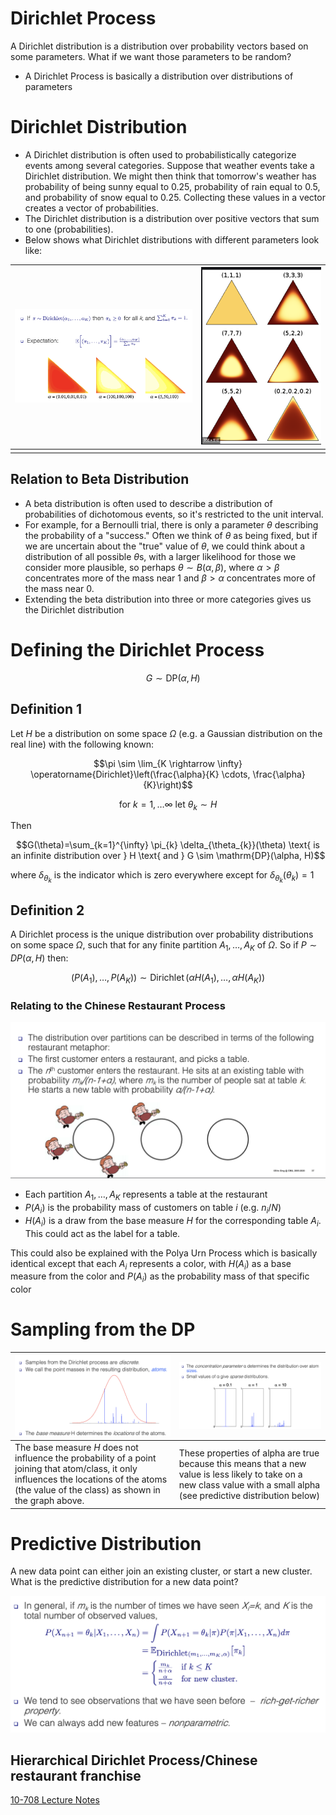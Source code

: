 # Dirichlet Process

A Dirichlet distribution is a distribution over probability vectors based on some parameters. What if we want those parameters to be random?

- A Dirichlet Process is basically a distribution over distributions of parameters

# Dirichlet Distribution

- A Dirichlet distribution is often used to probabilistically categorize events among several categories. Suppose that weather events take a Dirichlet distribution. We might then think that tomorrow's weather has probability of being sunny equal to 0.25, probability of rain equal to 0.5, and probability of snow equal to 0.25. Collecting these values in a vector creates a vector of probabilities.
- The Dirichlet distribution is a distribution over positive vectors that sum to one (probabilities).
- Below shows what Dirichlet distributions with different parameters look like:

| ![DP](../search_pics/Dirichlet%20Process/Screen_Shot_2020-04-13_at_2.59.49_PM.png) | ![DP](../search_pics/Dirichlet%20Process/Screen_Shot_2020-04-13_at_3.01.53_PM.png) |
| ------------------------------------------------------------ | ------------------------------------------------------------ |
|                                                              |                                                              |

## Relation to Beta Distribution

- A beta distribution is often used to describe a distribution of probabilities of dichotomous events, so it's restricted to the unit interval.
- For example, for a Bernoulli trial, there is only a parameter $\theta$ describing the probability of a "success." Often we think of $\theta$ as being fixed, but if we are uncertain about the "true" value of $\theta$, we could think about a distribution of all possible $\theta$s, with a larger likelihood for those we consider more plausible, so perhaps $\theta \sim B(\alpha,\beta)$, where $\alpha>\beta$ concentrates more of the mass near 1 and $\beta>\alpha$ concentrates more of the mass near 0.
- Extending the beta distribution into three or more categories gives us the Dirichlet distribution

# Defining the Dirichlet Process

$$\quad G \sim \mathrm{DP}(\alpha, H)$$

## Definition 1

Let $H$ be a distribution on some space $\Omega$ (e.g. a Gaussian distribution on the real line) with the following known:

$$\pi \sim \lim_{K \rightarrow \infty} \operatorname{Dirichlet}\left(\frac{\alpha}{K} \cdots, \frac{\alpha}{K}\right)$$

$$\text{ for } k=1, \ldots \infty \text{ let } \theta_{k} \sim H$$

Then

$$G(\theta)=\sum_{k=1}^{\infty} \pi_{k} \delta_{\theta_{k}}(\theta) \text{ is an infinite distribution over } H \text{ and } G \sim \mathrm{DP}(\alpha, H)$$

where $\delta_{\theta_k}$ is the indicator which is zero everywhere except for $\delta_{\theta_k}(\theta_k) = 1$

## Definition 2

A Dirichlet process is the unique distribution over probability distributions on some space $\Omega$, such that for any finite partition $A_1,…,A_K$ of $\Omega$. So if $P \sim DP(\alpha,H)$ then:

$$\left(P\left(A_{1}\right), \ldots, P\left(A_{K}\right)\right) \sim \operatorname{Dirichlet}\left(\alpha H\left(A_{1}\right), \ldots, \alpha H\left(A_{K}\right)\right)$$

### Relating to the Chinese Restaurant Process

![DP](../search_pics/Dirichlet%20Process/Screen_Shot_2020-04-13_at_9.14.40_PM.png)

- Each partition $A_1,…,A_K$ represents a table at the restaurant
- $P(A_i)$ is the probability mass of customers on table $i$ (e.g. $n_i/N$)
- $H(A_i)$ is a draw from the base measure $H$ for the corresponding table $A_i$. This could act as the label for a table.

This could also be explained with the Polya Urn Process which is basically identical except that each $A_i$ represents a color, with $H(A_i)$ as a base measure from the color and $P(A_i)$ as the probability mass of that specific color

# Sampling from the DP

| ![DP](../search_pics/Dirichlet%20Process/Screen_Shot_2020-04-13_at_4.03.20_PM.png) | ![DP](../search_pics/Dirichlet%20Process/Screen_Shot_2020-04-13_at_4.00.46_PM.png) |
| ------------------------------------------------------------ | ------------------------------------------------------------ |
| The base measure $H$ does not influence the probability of a point joining that atom/class, it only influences the locations of the atoms (the value of the class) as shown in the graph above. | These properties of alpha are true because this means that a new value is less likely to take on a new class value with a small alpha (see predictive distribution below) |

# Predictive Distribution

A new data point can either join an existing cluster, or start a new cluster. What is the predictive distribution for a new data point?

![DP](../search_pics/Dirichlet%20Process/Screen_Shot_2020-04-13_at_4.15.17_PM.png)

## Hierarchical Dirichlet Process/Chinese restaurant franchise

[10-708 Lecture Notes](../search_pics/Dirichlet%20Process/lecture23-NPBayes-DP.pdf)
